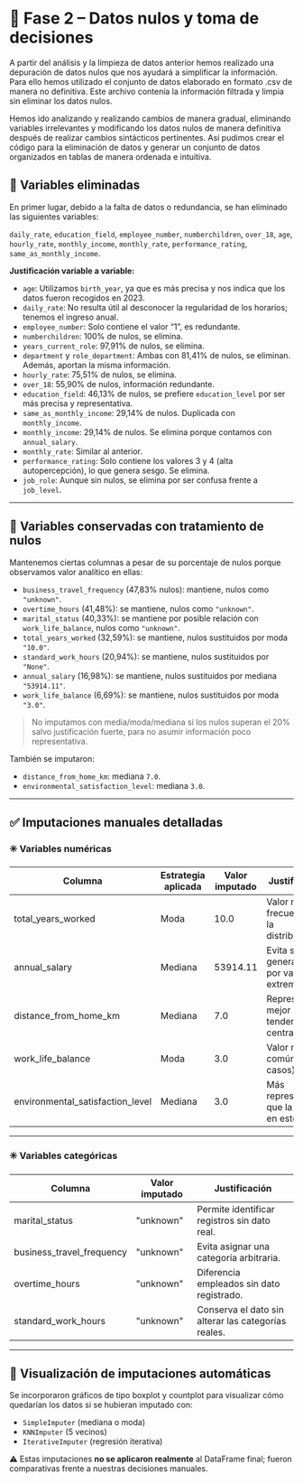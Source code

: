 # 📌 Fase 2 – Datos nulos y toma de decisiones

A partir del análisis y la limpieza de datos anterior hemos realizado una depuración de datos nulos que nos ayudará a simplificar la información. Para ello hemos utilizado el conjunto de datos elaborado en formato .csv de manera no definitiva. Este archivo contenía la información filtrada y limpia sin eliminar los datos nulos.

Hemos ido analizando y realizando cambios de manera gradual, eliminando variables irrelevantes y modificando los datos nulos de manera definitiva después de realizar cambios sintácticos pertinentes. Así pudimos crear el código para la eliminación de datos y generar un conjunto de datos organizados en tablas de manera ordenada e intuitiva.

## 🔸 Variables eliminadas

En primer lugar, debido a la falta de datos o redundancia, se han eliminado las siguientes variables:

`daily_rate`, `education_field`, `employee_number`, `numberchildren`, `over_18`, `age`, `hourly_rate`, `monthly_income`, `monthly_rate`, `performance_rating`, `same_as_monthly_income`.

**Justificación variable a variable:**

- `age`: Utilizamos `birth_year`, ya que es más precisa y nos indica que los datos fueron recogidos en 2023.
- `daily_rate`: No resulta útil al desconocer la regularidad de los horarios; tenemos el ingreso anual.
- `employee_number`: Solo contiene el valor “1”, es redundante.
- `numberchildren`: 100% de nulos, se elimina.
- `years_current_role`: 97,91% de nulos, se elimina.
- `department` y `role_department`: Ambas con 81,41% de nulos, se eliminan. Además, aportan la misma información.
- `hourly_rate`: 75,51% de nulos, se elimina.
- `over_18`: 55,90% de nulos, información redundante.
- `education_field`: 46,13% de nulos, se prefiere `education_level` por ser más precisa y representativa.
- `same_as_monthly_income`: 29,14% de nulos. Duplicada con `monthly_income`.
- `monthly_income`: 29,14% de nulos. Se elimina porque contamos con `annual_salary`.
- `monthly_rate`: Similar al anterior.
- `performance_rating`: Solo contiene los valores 3 y 4 (alta autopercepción), lo que genera sesgo. Se elimina.
- `job_role`: Aunque sin nulos, se elimina por ser confusa frente a `job_level`.

---

## 🔹 Variables conservadas con tratamiento de nulos

Mantenemos ciertas columnas a pesar de su porcentaje de nulos porque observamos valor analítico en ellas:

- `business_travel_frequency` (47,83% nulos): mantiene, nulos como `"unknown"`.
- `overtime_hours` (41,48%): se mantiene, nulos como `"unknown"`.
- `marital_status` (40,33%): se mantiene por posible relación con `work_life_balance`, nulos como `"unknown"`.
- `total_years_worked` (32,59%): se mantiene, nulos sustituidos por moda `"10.0"`.
- `standard_work_hours` (20,94%): se mantiene, nulos sustituidos por `"None"`.
- `annual_salary` (16,98%): se mantiene, nulos sustituidos por mediana `"53914.11"`.
- `work_life_balance` (6,69%): se mantiene, nulos sustituidos por moda `"3.0"`.

> No imputamos con media/moda/mediana si los nulos superan el 20% salvo justificación fuerte, para no asumir información poco representativa.

También se imputaron:

- `distance_from_home_km`: mediana `7.0`.
- `environmental_satisfaction_level`: mediana `3.0`.

---

## ✅ Imputaciones manuales detalladas

### ✳️ Variables numéricas

| Columna                            | Estrategia aplicada | Valor imputado | Justificación                                     |
|-----------------------------------|----------------------|----------------|--------------------------------------------------|
| total_years_worked                | Moda                 | 10.0           | Valor más frecuente de la distribución.          |
| annual_salary                     | Mediana              | 53914.11       | Evita sesgos generados por valores extremos.     |
| distance_from_home_km             | Mediana              | 7.0            | Representa mejor la tendencia central.           |
| work_life_balance                 | Moda                 | 3.0            | Valor más común (946 casos).                     |
| environmental_satisfaction_level  | Mediana              | 3.0            | Más representativa que la moda en este caso.     |

---

### ✳️ Variables categóricas

| Columna                    | Valor imputado | Justificación                                                  |
|----------------------------|----------------|----------------------------------------------------------------|
| marital_status             | "unknown"      | Permite identificar registros sin dato real.                   |
| business_travel_frequency  | "unknown"      | Evita asignar una categoría arbitraria.                        |
| overtime_hours             | "unknown"      | Diferencia empleados sin dato registrado.                      |
| standard_work_hours        | "unknown"      | Conserva el dato sin alterar las categorías reales.            |

---

## 🎨 Visualización de imputaciones automáticas

Se incorporaron gráficos de tipo boxplot y countplot para visualizar cómo quedarían los datos si se hubieran imputado con:

- `SimpleImputer` (mediana o moda)
- `KNNImputer` (5 vecinos)
- `IterativeImputer` (regresión iterativa)

⚠️ Estas imputaciones **no se aplicaron realmente** al DataFrame final; fueron comparativas frente a nuestras decisiones manuales.
